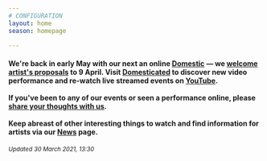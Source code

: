 ```yaml
---
# CONFIGURATION
layout: home
season: homepage

---
```

#### We're back in early May with our next an online [Domestic](/current/2021-domestic) — we <a href="http://domesticmcr.posthaven.com" target="_blank">welcome artist's proposals</a> to 9 April. Visit <a href="http://domesticatedonline.org" target="_blank">Domesticated</a> to discover new video performance and re-watch live streamed events on <a href="http://bit.ly/YTwarnmcr" target="_blank">YouTube</a>.<br><br>If you've been to any of our events or seen a performance online, please <a href="http://bit.ly/warnmcrfeedback" target="_blank">share your thoughts with us</a>.<br><br>Keep abreast of other interesting things to watch and find information for artists via our [News](/news) page.        
<small>*Updated 30 March 2021, 13:30*</small>
